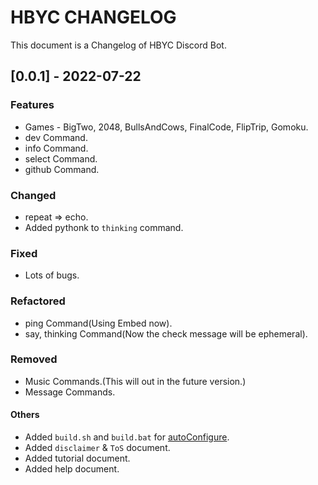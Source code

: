 # HBYC CHANGELOG
This document is a Changelog of HBYC Discord Bot.

## [0.0.1] - 2022-07-22

### Features
* Games - BigTwo, 2048, BullsAndCows, FinalCode, FlipTrip, Gomoku.
* dev Command.
* info Command.
* select Command.
* github Command.

### Changed
* repeat => echo.
* Added pythonk to `thinking` command.

### Fixed
* Lots of bugs.

### Refactored
* ping Command(Using Embed now).
* say, thinking Command(Now the check message will be ephemeral).

### Removed
* Music Commands.(This will out in the future version.)
* Message Commands.

#### Others
* Added `build.sh` and `build.bat` for [autoConfigure](./docs/autoConfig.md).
* Added `disclaimer` & `ToS` document.
* Added tutorial document.
* Added help document.

